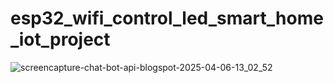 # esp32_wifi_control_led_smart_home_iot_project

![screencapture-chat-bot-api-blogspot-2025-04-06-13_02_52](https://github.com/user-attachments/assets/6a3b955c-0ce8-40a8-a1b8-9385622703eb)
